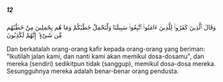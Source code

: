##### 12

<span class="ayah">وَقَالَ ٱلَّذِينَ كَفَرُوا۟ لِلَّذِينَ ءَامَنُوا۟ ٱتَّبِعُوا۟ سَبِيلَنَا وَلْنَحْمِلْ خَطَٰيَٰكُمْ وَمَا هُم بِحَٰمِلِينَ مِنْ خَطَٰيَٰهُم مِّن شَىْءٍ ۖ إِنَّهُمْ لَكَٰذِبُونَ</span>

<span class="ayah_translation">Dan berkatalah orang-orang kafir kepada orang-orang yang beriman: "Ikutilah jalan kami, dan nanti kami akan memikul dosa-dosamu", dan mereka (sendiri) sedikitpun tidak (sanggup), memikul dosa-dosa mereka. Sesungguhnya mereka adalah benar-benar orang pendusta.</span>
